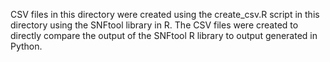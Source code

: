 CSV files in this directory were created using the create_csv.R script in this
directory using the SNFtool library in R. The CSV files were created to 
directly compare the output of the SNFtool R library to output generated in
Python.